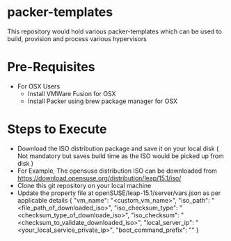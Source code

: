 # packer-templates
This repository would hold various packer-templates which can be used to build, provision and process various hypervisors

# Pre-Requisites
  - For OSX Users
    - Install VMWare Fusion for OSX
    - Install Packer using brew package manager for OSX
    
# Steps to Execute
  - Download the ISO distribution package and save it on your local disk ( Not mandatory but saves build time as the ISO would be picked up from disk )
  - For Example, The opensuse distribution ISO can be downloaded from https://download.opensuse.org/distribution/leap/15.1/iso/
  - Clone this git repository on your local machine
  - Update the property file at openSUSE/leap-15.1/server/vars.json as per applicable details
    {
        "vm_name": "<custom_vm_name>",
        "iso_path": "<file_path_of_downloaded_iso>",
        "iso_checksum_type": "<checksum_type_of_downloade_iso>",
        "iso_checksum": "<checksum_to_validate_downloaded_iso>",
        "local_server_ip": "<your_local_service_private_ip>",
        "boot_command_prefix": ""
    }